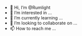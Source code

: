 - 👋 Hi, I’m @Rumlight
- 👀 I’m interested in ...
- 🌱 I’m currently learning ...
- 💞️ I’m looking to collaborate on ...
- 📫 How to reach me ...

<!---
Rumlight/Rumlight is a ✨ special ✨ repository because its `README.md` (this file) appears on your GitHub profile.
You can click the Preview link to take a look at your changes.
--->

